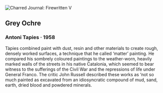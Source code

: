 <div class="artwork-of-the-day">
  <div class="container">
    <div class="img-wrapper">
      <img
        src="https://uploads0.wikiart.org/images/antoni-tapies/grey-ochre-1958.jpg!Large.jpg"
        alt="Charred Journal: Firewritten V" />
    </div>
    <div class="artwork-detail">
      <div class="artwork-origin"> 
        <h2 class="artwork-name">Grey Ochre</h2>
        <h3 class="artist">
          Antoni Tapies
                    ·  1958
        </h3>
      </div>
      <p class="description">
        <span class="artwork-description-text ng-binding" ng-bind-html="viewModel.ArtworkOfTheDay.Description | unsafe">Tàpies combined paint with dust, resin and other materials to create rough, densely worked surfaces, a technique that he called ‘matter’ painting. He compared his sombrely coloured paintings to the weather-worn, heavily marked walls of the streets in his native Catalonia, which seemed to bear witness to the sufferings of the Civil War and the repressions of life under General Franco. The critic John Russell described these works as ‘not so much painted as excavated from an idiosyncratic compound of mud, sand, earth, dried blood and powdered minerals.</span>
                        <div class="text-shadow-container" ng-show="showShadow" style=""></div>
      </p>
    </div>
  </div>

</div>

